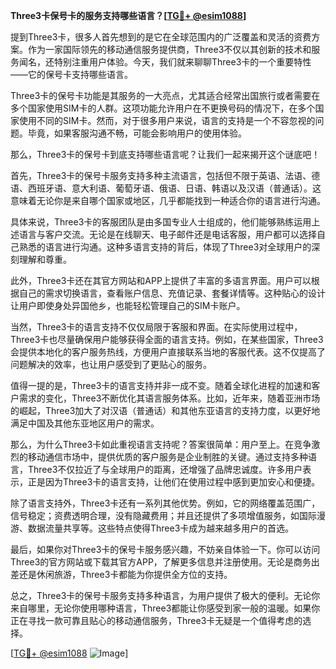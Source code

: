 **Three3卡保号卡的服务支持哪些语言？[[TG💪+ @esim1088](https://t.me/s/esim1088)]**

提到Three3卡，很多人首先想到的是它在全球范围内的广泛覆盖和灵活的资费方案。作为一家国际领先的移动通信服务提供商，Three3不仅以其创新的技术和服务闻名，还特别注重用户体验。今天，我们就来聊聊Three3卡的一个重要特性——它的保号卡支持哪些语言。

Three3卡的保号卡功能是其服务的一大亮点，尤其适合经常出国旅行或者需要在多个国家使用SIM卡的人群。这项功能允许用户在不更换号码的情况下，在多个国家使用不同的SIM卡。然而，对于很多用户来说，语言的支持是一个不容忽视的问题。毕竟，如果客服沟通不畅，可能会影响用户的使用体验。

那么，Three3卡的保号卡到底支持哪些语言呢？让我们一起来揭开这个谜底吧！

首先，Three3卡的保号卡服务支持多种主流语言，包括但不限于英语、法语、德语、西班牙语、意大利语、葡萄牙语、俄语、日语、韩语以及汉语（普通话）。这意味着无论你是来自哪个国家或地区，几乎都能找到一种适合你的语言进行沟通。

具体来说，Three3卡的客服团队是由多国专业人士组成的，他们能够熟练运用上述语言与客户交流。无论是在线聊天、电子邮件还是电话客服，用户都可以选择自己熟悉的语言进行沟通。这种多语言支持的背后，体现了Three3对全球用户的深刻理解和尊重。

此外，Three3卡还在其官方网站和APP上提供了丰富的多语言界面。用户可以根据自己的需求切换语言，查看账户信息、充值记录、套餐详情等。这种贴心的设计让用户即使身处异国他乡，也能轻松管理自己的SIM卡账户。

当然，Three3卡的语言支持不仅仅局限于客服和界面。在实际使用过程中，Three3卡也尽量确保用户能够获得全面的语言支持。例如，在某些国家，Three3会提供本地化的客户服务热线，方便用户直接联系当地的客服代表。这不仅提高了问题解决的效率，也让用户感受到了更贴心的服务。

值得一提的是，Three3卡的语言支持并非一成不变。随着全球化进程的加速和客户需求的变化，Three3不断优化其语言服务体系。比如，近年来，随着亚洲市场的崛起，Three3加大了对汉语（普通话）和其他东亚语言的支持力度，以更好地满足中国及其他东亚地区用户的需求。

那么，为什么Three3卡如此重视语言支持呢？答案很简单：用户至上。在竞争激烈的移动通信市场中，提供优质的客户服务是企业制胜的关键。通过支持多种语言，Three3不仅拉近了与全球用户的距离，还增强了品牌忠诚度。许多用户表示，正是因为Three3卡的语言支持，让他们在使用过程中感到更加安心和便捷。

除了语言支持外，Three3卡还有一系列其他优势。例如，它的网络覆盖范围广，信号稳定；资费透明合理，没有隐藏费用；并且还提供了多项增值服务，如国际漫游、数据流量共享等。这些特点使得Three3卡成为越来越多用户的首选。

最后，如果你对Three3卡的保号卡服务感兴趣，不妨亲自体验一下。你可以访问Three3的官方网站或下载其官方APP，了解更多信息并注册使用。无论是商务出差还是休闲旅游，Three3卡都能为你提供全方位的支持。

总之，Three3卡的保号卡服务支持多种语言，为用户提供了极大的便利。无论你来自哪里，无论你使用哪种语言，Three3都能让你感受到家一般的温暖。如果你正在寻找一款可靠且贴心的移动通信服务，Three3卡无疑是一个值得考虑的选择。

[[TG💪+ @esim1088](https://t.me/s/esim1088) ![Image](https://i.postimg.cc/4NQfJmqS/Snipaste-2025-05-13-00-14-12.png)]